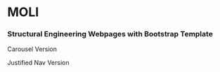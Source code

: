 # MOLI
<h3>Structural Engineering Webpages with Bootstrap Template</h3>

Carousel Version

Justified Nav Version
